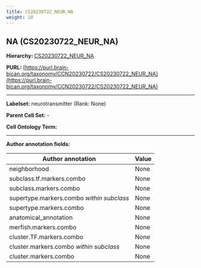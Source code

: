 ```yaml
---
title: CS20230722_NEUR_NA
weight: 10
---
```

## NA (CS20230722_NEUR_NA)
<b>Hierarchy: </b>
[CS20230722_NEUR_NA](../CS20230722_NEUR_NA)

**PURL:** [https://purl.brain-bican.org/taxonomy/CCN20230722/CS20230722_NEUR_NA](https://purl.brain-bican.org/taxonomy/CCN20230722/CS20230722_NEUR_NA)

---


**Labelset:** neurotransmitter (Rank: None)

**Parent Cell Set:** -



**Cell Ontology Term:** 

[MARKER GENES.]: #


---

[TRANSFERRED ANNOTATIONS.]: #


[AUTHOR ANNOTATION FIELDS.]: #


**Author annotation fields:**

| Author annotation | Value |
|-------------------|-------|
|neighborhood|None|
|subclass.tf.markers.combo|None|
|subclass.markers.combo|None|
|supertype.markers.combo _within subclass_|None|
|supertype.markers.combo|None|
|anatomical_annotation|None|
|merfish.markers.combo|None|
|cluster.TF.markers.combo|None|
|cluster.markers.combo _within subclass_|None|
|cluster.markers.combo|None|
